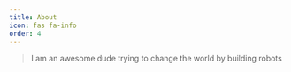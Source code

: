 ```yaml
---
title: About
icon: fas fa-info
order: 4
---
```



> I am an awesome dude trying to change the world by building robots